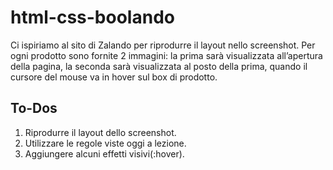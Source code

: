 # html-css-boolando

Ci ispiriamo al sito di Zalando per riprodurre il layout nello screenshot.
Per ogni prodotto sono fornite 2 immagini: la prima sarà visualizzata all’apertura della pagina, la seconda sarà visualizzata al posto della prima, quando il cursore del mouse va in hover sul box di prodotto.

## To-Dos

1. Riprodurre il layout dello screenshot.
2. Utilizzare le regole viste oggi a lezione.
3. Aggiungere alcuni effetti visivi(:hover).

